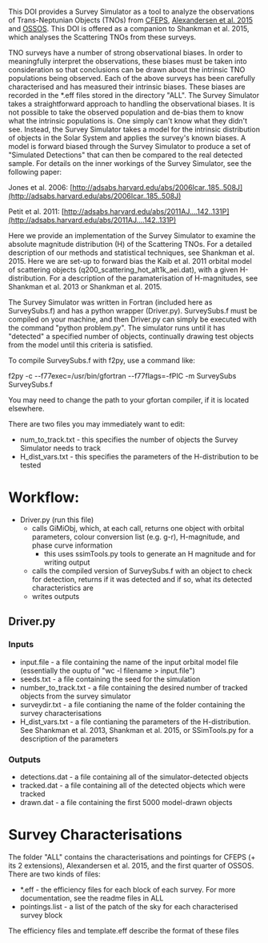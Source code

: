 This DOI provides a Survey Simulator as a tool to analyze the observations of Trans-Neptunian Objects (TNOs) from [CFEPS](http://adsabs.harvard.edu/abs/2011AJ....142..131P), [Alexandersen et al. 2015](http://arxiv.org/abs/1411.7953) and [OSSOS](http://www.ossos-survey.org/). This DOI is offered as a companion to Shankman et al. 2015, which analyses the Scattering TNOs from these surveys.

TNO surveys have a number of strong observational biases. In order to meaningfully interpret the observations, these biases must be taken into consideration so that conclusions can be drawn about the intrinsic TNO populations being observed. Each of the above surveys has been carefully characterised and has measured their intrinsic biases. These biases are recorded in the \*.eff files stored in the directory "ALL". The Survey Simulator takes a straightforward approach to handling the observational biases. It is not possible to take the observed population and de-bias them to know what the intrinsic populations is. One simply can't know what they didn't see. Instead, the Survey Simulator takes a model for the intrinsic distribution of objects in the Solar System and applies the survey's known biases. A model is forward biased through the Survey Simulator to produce a set of "Simulated Detections" that can then be compared to the real detected sample. For details on the inner workings of the Survey Simulator, see the following paper:

Jones et al. 2006: [http://adsabs.harvard.edu/abs/2006Icar..185..508J](http://adsabs.harvard.edu/abs/2006Icar..185..508J)

Petit et al. 2011: [http://adsabs.harvard.edu/abs/2011AJ....142..131P](http://adsabs.harvard.edu/abs/2011AJ....142..131P)

Here we provide an implementation of the Survey Simulator to examine the absolute magnitude distribution (H) of the Scattering TNOs. For a detailed description of our methods and statistical techniques, see Shankman et al. 2015. Here we are set-up to forward bias the Kaib et al. 2011 orbital model of scattering objects (q200_scattering_hot_alt1k_aei.dat), with a given H-distribution. For a description of the paramaterisation of H-magnitudes, see Shankman et al. 2013 or Shankman et al. 2015.

The Survey Simulator was written in Fortran (included here as SurveySubs.f) and has a python wrapper (Driver.py). SurveySubs.f must be compiled on your machine, and then Driver.py can simply be executed with the command "python problem.py". The simulator runs until it has "detected" a specified number of objects, continually drawing test objects from the model until this criteria is satisfied.

To compile SurveySubs.f with f2py, use a command like:

f2py -c --f77exec=/usr/bin/gfortran --f77flags=-fPIC -m SurveySubs SurveySubs.f

You may need to change the path to your gfortan compiler, if it is located elsewhere.

There are two files you may immediately want to edit:

* num_to_track.txt - this specifies the number of objects the Survey Simulator needs to track
* H_dist_vars.txt  - this specifies the parameters of the H-distribution to be tested


# Workflow:

* Driver.py (run this file)
  * calls GiMiObj, which, at each call, returns one object with orbital parameters, colour conversion list (e.g. g-r), H-magnitude, and phase curve information
    * this uses ssimTools.py tools to generate an H magnitude and for writing output
  * calls the compiled version of SurveySubs.f with an object to check for detection, returns if it was detected and if so, what its detected characteristics are
  * writes outputs


## Driver.py
### Inputs
* input.file	       - a file containing the name of the input orbital model file (essentially the ouptu of "wc -l filename > input.file")
* seeds.txt    	       - a file containing the seed for the simulation
* number_to_track.txt   - a file containing the desired number of tracked objects from the survey simulator
* surveydir.txt 	       - a file contianing the name of the folder containing the survey characterisations 
* H_dist_vars.txt       - a file contianing the parameters of the H-distribution. See Shankman et al. 2013, Shankman et al. 2015, or SSimTools.py for a description of the parameters

### Outputs
* detections.dat        - a file containing all of the simulator-detected objects
* tracked.dat	       - a file containing all of the detected objects which were tracked
* drawn.dat 	       - a file containing the first 5000 model-drawn objects





# Survey Characterisations

The folder "ALL" contains the characterisations and pointings for CFEPS (+ its 2 extensions), Alexandersen et al. 2015, and the first quarter of OSSOS.
There are two kinds of files:

* \*.eff   	  - the efficiency files for each block of each survey. For more documentation, see the readme files in ALL
* pointings.list   - a list of the patch of the sky for each characterised survey block 

The efficiency files and template.eff describe the format of these files